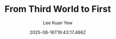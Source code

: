 ---
title: "From Third World to First"
date: "2025-08-16T19:43:17.466Z"
author: "Lee Kuan Yew"
read_year: "NO"
recommendation: '5'
url: /bookshelf/from-third-world-to-first
---